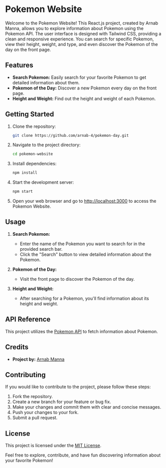 # Pokemon Website

Welcome to the Pokemon Website! This React.js project, created by Arnab Manna, allows you to explore information about Pokemon using the Pokemon API. The user interface is designed with Tailwind CSS, providing a clean and responsive experience. You can search for specific Pokemon, view their height, weight, and type, and even discover the Pokemon of the day on the front page.

## Features

- **Search Pokemon:** Easily search for your favorite Pokemon to get detailed information about them.
- **Pokemon of the Day:** Discover a new Pokemon every day on the front page.
- **Height and Weight:** Find out the height and weight of each Pokemon.

## Getting Started

1. Clone the repository:

    ```bash
    git clone https://github.com/arnab-4/pokemon-day.git
    ```

2. Navigate to the project directory:

    ```bash
    cd pokemon-website
    ```

3. Install dependencies:

    ```bash
    npm install
    ```

4. Start the development server:

    ```bash
    npm start
    ```

5. Open your web browser and go to [http://localhost:3000](http://localhost:3000) to access the Pokemon Website.

## Usage

1. **Search Pokemon:**
    - Enter the name of the Pokemon you want to search for in the provided search bar.
    - Click the "Search" button to view detailed information about the Pokemon.

2. **Pokemon of the Day:**
    - Visit the front page to discover the Pokemon of the day.

3. **Height and Weight:**
    - After searching for a Pokemon, you'll find information about its height and weight.

## API Reference

This project utilizes the [Pokemon API](https://pokeapi.co/) to fetch information about Pokemon.

## Credits

- **Project by:** [Arnab Manna](https://arnab-portfolio-v2.vercel.app/)
## Contributing

If you would like to contribute to the project, please follow these steps:

1. Fork the repository.
2. Create a new branch for your feature or bug fix.
3. Make your changes and commit them with clear and concise messages.
4. Push your changes to your fork.
5. Submit a pull request.

## License

This project is licensed under the [MIT License](LICENSE).

Feel free to explore, contribute, and have fun discovering information about your favorite Pokemon!
